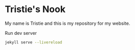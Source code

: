 # Tristie's Nook

My name is Tristie and this is my repository for my website.

Run dev server

```bash
jekyll serve --livereload
```